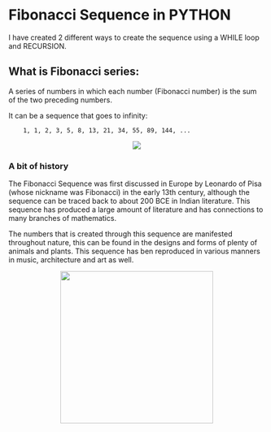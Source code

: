 # Fibonacci Sequence in PYTHON 

I have created 2 different ways to create the sequence using a WHILE loop and RECURSION.

## What is Fibonacci series: 

A series of numbers in which each number (Fibonacci number) is the sum of the two preceding numbers.

It can be a sequence that goes to infinity:

        1, 1, 2, 3, 5, 8, 13, 21, 34, 55, 89, 144, ...

<p align="center">
      <img src="https://user-images.githubusercontent.com/114074329/221690173-e61a55b7-9bca-4eb6-8d1a-2e87c783f6c2.png"/>
</p>

### A bit of history

The Fibonacci Sequence was first discussed in Europe by Leonardo of Pisa (whose nickname was Fibonacci) in the early 13th century, although the sequence can be traced back to about 200 BCE in Indian literature. This sequence has produced a large amount of literature and has connections to many branches of mathematics.

The numbers that is created through this sequence are manifested throughout nature, this can be found in the designs and forms of plenty of animals and plants. This sequence has ben reproduced in various manners in music, architecture and art as well. 

<p align="center">
    <img src="https://user-images.githubusercontent.com/114074329/221686544-3157a33b-bb67-405f-832e-74e917c2c784.png" widht="150" height="300" />
</p>
